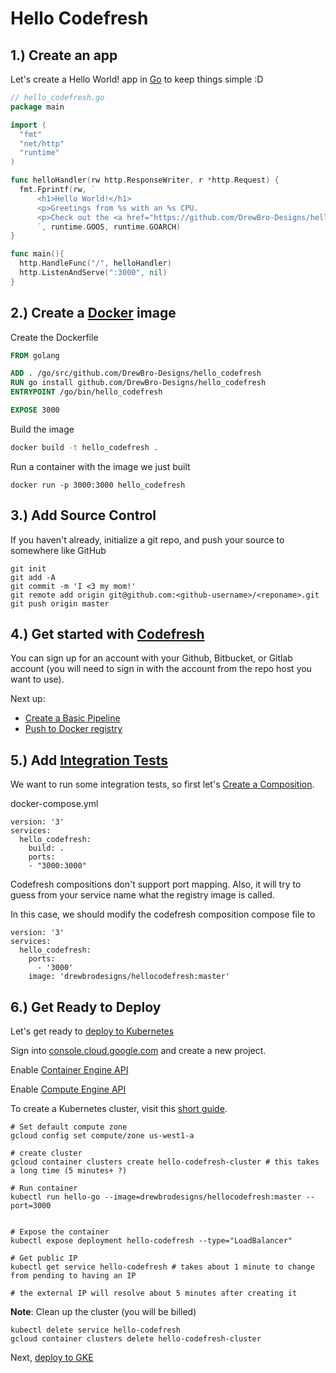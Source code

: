 # Hello Codefresh

## 1.) Create an app

Let's create a Hello World! app in [Go](https://golang.org/) to keep things simple :D

```go
// hello_codefresh.go
package main

import (
  "fmt"
  "net/http"
  "runtime"
)

func helloHandler(rw http.ResponseWriter, r *http.Request) {
  fmt.Fprintf(rw, `
      <h1>Hello World!</h1>
      <p>Greetings from %s with an %s CPU.
      <p>Check out the <a href="https://github.com/DrewBro-Designs/hello_codefresh">source code</a>.
      `, runtime.GOOS, runtime.GOARCH)
}

func main(){
  http.HandleFunc("/", helloHandler)
  http.ListenAndServe(":3000", nil)
}
```

## 2.) Create a [Docker](https://www.docker.com/) image  

Create the Dockerfile  

```Dockerfile
FROM golang

ADD . /go/src/github.com/DrewBro-Designs/hello_codefresh
RUN go install github.com/DrewBro-Designs/hello_codefresh
ENTRYPOINT /go/bin/hello_codefresh

EXPOSE 3000
```

Build the image

```sh
docker build -t hello_codefresh .
```

Run a container with the image we just built
```
docker run -p 3000:3000 hello_codefresh
```
## 3.) Add Source Control

If you haven't already, initialize a git repo, and push your source to somewhere like GitHub

```
git init
git add -A
git commit -m 'I <3 my mom!'
git remote add origin git@github.com:<github-username>/<reponame>.git
git push origin master
```

## 4.) Get started with [Codefresh](https://docs.codefresh.io/docs/create-an-account)

You can sign up for an account with your Github, Bitbucket, or Gitlab account (you will need to sign in with the account from the repo host you want to use).  
  
Next up:  
  * [Create a Basic Pipeline](https://docs.codefresh.io/docs/getting-started-create-a-basic-pipeline)  
  * [Push to Docker registry](https://docs.codefresh.io/docs/push-image-to-a-docker-registry)  

## 5.) Add [Integration Tests](https://docs.codefresh.io/docs/integration-tests)

We want to run some integration tests, so first let's [Create a Composition](https://docs.codefresh.io/docs/create-composition).

docker-compose.yml
```
version: '3'
services:
  hello_codefresh:
    build: .
    ports:
    - "3000:3000"
```
Codefresh compositions don't support port mapping. Also, it will try to guess from your service name what the registry image is called.  
  
In this case, we should modify the codefresh composition compose file to
```
version: '3'
services:
  hello_codefresh:
    ports:
      - '3000'
    image: 'drewbrodesigns/hellocodefresh:master'
```

## 6.) Get Ready to Deploy

Let's get ready to [deploy to Kubernetes](https://docs.codefresh.io/docs/get-ready-to-deploy)  
  
Sign into [console.cloud.google.com](https://console.cloud.google.com/cloud-resource-manager) and create a new project.  
  
Enable [Container Engine API](https://console.cloud.google.com/apis/api/container/overview?project=codefresh-hellogo)  
  
Enable [Compute Engine API](https://console.cloud.google.com/apis/api/compute_component/overview)  
  
To create a Kubernetes cluster, visit this [short guide](https://cloud.google.com/container-engine/docs/quickstart).  

```shell
# Set default compute zone
gcloud config set compute/zone us-west1-a

# create cluster
gcloud container clusters create hello-codefresh-cluster # this takes a long time (5 minutes+ ?)

# Run container
kubectl run hello-go --image=drewbrodesigns/hellocodefresh:master --port=3000


# Expose the container
kubectl expose deployment hello-codefresh --type="LoadBalancer" 

# Get public IP
kubectl get service hello-codefresh # takes about 1 minute to change from pending to having an IP

# the external IP will resolve about 5 minutes after creating it
```

**Note**: Clean up the cluster (you will be billed)

```
kubectl delete service hello-codefresh
gcloud container clusters delete hello-codefresh-cluster
```
  
Next, [deploy to GKE](https://docs.codefresh.io/docs/codefresh-kubernetes-integration-beta)







